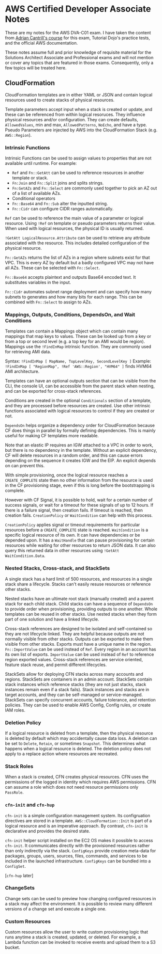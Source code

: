 # AWS Certified Developer Associate Notes

These are my notes for the AWS DVA-C01 exam. I have taken the content from [Adrian Cantrill's course](https://learn.cantrill.io/p/aws-certified-developer-associate) for this exam, Tutorial Dojo's practice tests, and the official AWS documentation. 

These notes assume full and prior knowledge of requisite material for the Solutions Architect Associate and Professional exams and will not mention or cover any topics that are featured in those exams. Consequently, only a few topics will be treated here.

## CloudFormation

CloudFormation templates are in either YAML or JSON and contain logical resources used to create stacks of physical resources.

Template parameters accept input when a stack is created or update, and these can be referenced from within logical resoruces. They influence physical resources and/or configuration. They can create defaults, `AllowedValues`, min and max, `AllowedPatterns`, `NoEcho`, and have a type. Pseudo Parameters are injected by AWS into the CloudFormation Stack (e.g. `AWS::Region`).


### Intrinsic Functions

Intrinsic Functions can be used to assign values to properties that are not available until runtime. For example:
* `Ref` and `Fn::GetAtt` can be used to reference resources in another template or stack. 
* `Fn:Join` and `Fn::Split` joins and splits strings. 
* `Fn:GetAZs` and `Fn::Select` are commonly used together to pick an AZ out of a list of available AZs. 
* Conditional operators
* `Fn::Base64` and `Fn::Sub` alter the inputted string.
* `Fn::Cidr` can configure CIDR ranges automatically.

`Ref` can be used to reference the main value of a parameter or logical resource. Using `!Ref` on template or pseudo parameters returns their value. When used with logical resources, the physical ID is usually returned.

`!GetAtt LogicalResource.Attribute` can be used to retrieve any attribute associated with the resource. This includes detailed configuration of the physical resource.

`Fn::GetAZs` returns the list of AZs in a region where subnets exist for that VPC. This is every AZ by default but a badly configured VPC may not have all AZs. These can be selected with `Fn::Select`.

`Fn::Base64` accepts plaintext and outputs Base64 encoded text. It substitutes variables in the input.

`Fn::Cidr` automates subnet range deployment and can specify how many subnets to generates and how many bits for each range. This can be combined with `Fn::Select` to assign to AZs.

### Mappings, Outputs, Conditions, DependsOn, and Wait Conditions

Templates can contain a Mappings object which can contain many mappings that map keys to values. These can be looked up from a key or from a top or second level (e.g. a top key for an AMI would be region). Mappings use the `!FindInMap` intrinsic function. They are commonly used for retrieving AMI data.

Syntax: `!FindInMap [ MapName, TopLevelKey, SecondLevelKey ]`
Example: `!FindInMap [ "RegionMap", !Ref 'AWS::Region', "HVM64" ]` finds HVM64 AMI architecture.

Templates can have an optional outputs section that can be visible from the CLI, the console UI, can be accessible from the parent stack when nesting, and can be exported for cross-stack references.

Conditions are created in the optional `Conditionals` section of a template, and they are processed before resources are created. Use other intrinsic functions associated with logical resources to control if they are created or not.

`DependsOn` helps organize a dependency order for CloudFormation because CF does things in parallel by formally defining dependencies. This is mainly useful for making CF templates more readable. 

Note that an elastic IP requires an IGW attached to a VPC in order to work, but there is no dependency in the template. Without an explicit dependency, CF will delete resources in a random order, and this can cause errors depending on the sequence it creates IGW and the EIP. An explicit depends on can prevent this.

With simple provisioning, once the logical resource reaches a `CREATE_COMPLETE` state then no other information from the resource is used in the CF provisioning stage, even if this is long before the bootstrapping is complete.

However with CF Signal, it is possible to hold, wait for a certain number of success signals, or wait for a timeout for these signals of up to 12 hours. If there is a failure signal, then creation fails. If timeout is reached, then creation fails. `CreationPolicy` or `WaitCondition` can help with this process.

`CreationPolicy` applies signal or timeout requirements for particular resources before a `CREATE_COMPLETE` state is reached. `WaitCondition` is a specific logical resource of its own. It can have dependencies or be depended upon. It has a `WaitHandle` that can pause provisioning for certain resources while waiting for other resources to return JSON data. It can also query this returned data in other resources using `!GetAtt WaitCondition.Data`.

### Nested Stacks, Cross-stack, and StackSets

A single stack has a hard limit of 500 resources, and resources in a single stack share a lifecycle. Stacks can't easily resuse resources or reference other stacks.

Nested stacks have an ultimate root stack (manually created) and a parent stack for each child stack. Child stacks can have a sequence of `DependsOn` to provide order when provisioning, providing outputs to one another. Whole templates can be reused in other stacks. Use nested stacks when they form part of one solution and have a linked lifecycle.

Cross-stack references are designed to be isolated and self-contained so they are not lifecycle linked. They are helpful because outputs are not normally visible from other stacks. Outputs can be exported to make them visible from other stacks. Exports must have a unique name in the region. `Fn::ImportValue` can be used instead of `Ref`. Every region in an account has its own list of exports. `ImportValue` can be used instead of `Ref` to reference region exported values. Cross-stack references are service oriented, feature stack reuse, and permit different lifecycles.

StackSets allow for deploying CFN stacks across many accounts and regions. StackSets are containers in an admin account. StackSets contain stack instances which reference stacks (they are not just stacks, stack instances remain even if a stack fails). Stack instances and stacks are in target accounts, and they can be self-managed or service-managed. StackSets can specify concurrent accounts, failure tolerance, and retention policies. They can be used to enable AWS Config, Config rules, or create IAM roles.

### Deletion Policy

If a logical resource is deleted from a template, then the physical resource is deleted by default which may accidentally cause data loss. A deletion can be set to `Delete`, `Retain`, or sometimes `Snapshot`. This determines what happens when a logical resource is deleted. The deletion policy does not apply to a replace action where resources are recreated.

### Stack Roles

When a stack is created, CFN creates physical resources. CFN uses the permissions of the logged in identity which requires AWS permissions. CFN can assume a role which does not need resource permissions only `PassRole`.

### `cfn-init` and `cfn-hup`

`cfn-init` is a simple configuration management system. Its configruation directives are stored in a template. `AWS::CloudFormation::Init` is part of a logical resource and is an imperative approach. By contrast, `cfn-init` is declarative and provides the desired state.

`cfn-init` helper script installed on the EC2 OS makes it possible to access `cfn-init`. It communicates directly with the provisioned resources rather than only indirectly via the stack. `ConfigKeys` provide creation meta-data for packages, groups, users, sources, files, commands, and services to be included in the launched infrastructure. `ConfigKeys` can be bundled into a `ConfigSet`.

[`cfn-hup` later]

### ChangeSets

Change sets can be used to preview how changing configured resources in a stack may affect the environment. It is possible to review many different versions of a change set and execute a single one.

### Custom Resources

Custom resources allow the user to write custom provisioning logic that runs anytime a stack is created, updated, or deleted. For example, a Lambda function can be invoked to receive events and upload them to a S3 bucket.
